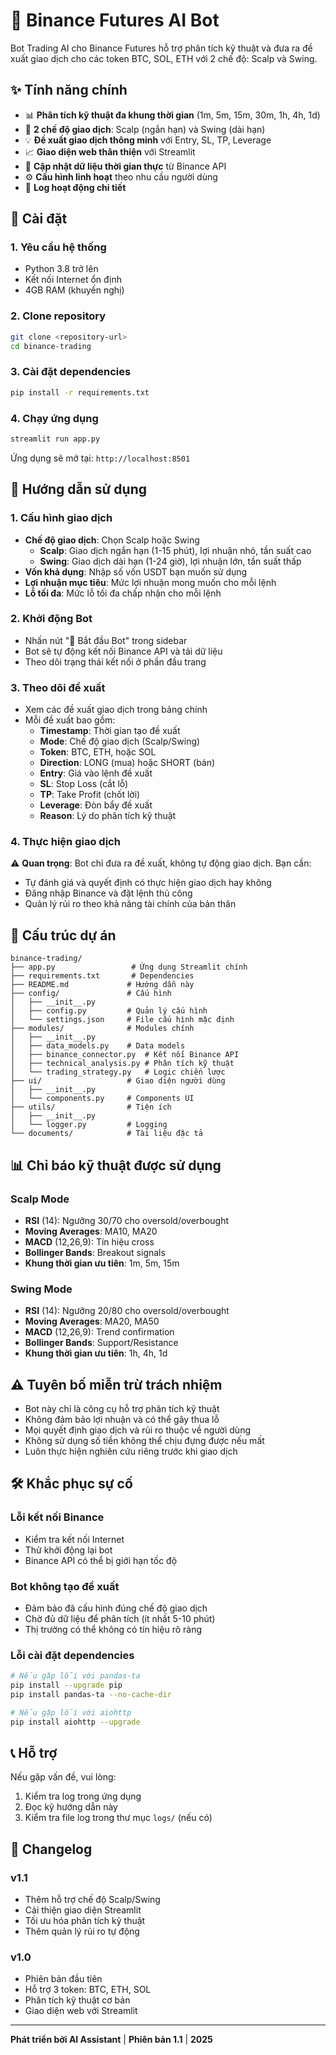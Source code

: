 # 🤖 Binance Futures AI Bot

Bot Trading AI cho Binance Futures hỗ trợ phân tích kỹ thuật và đưa ra đề xuất giao dịch cho các token BTC, SOL, ETH với 2 chế độ: Scalp và Swing.

## ✨ Tính năng chính

- 📊 **Phân tích kỹ thuật đa khung thời gian** (1m, 5m, 15m, 30m, 1h, 4h, 1d)
- 🎯 **2 chế độ giao dịch**: Scalp (ngắn hạn) và Swing (dài hạn)
- 💡 **Đề xuất giao dịch thông minh** với Entry, SL, TP, Leverage
- 📈 **Giao diện web thân thiện** với Streamlit
- 🔄 **Cập nhật dữ liệu thời gian thực** từ Binance API
- ⚙️ **Cấu hình linh hoạt** theo nhu cầu người dùng
- 📝 **Log hoạt động chi tiết**

## 🚀 Cài đặt

### 1. Yêu cầu hệ thống
- Python 3.8 trở lên
- Kết nối Internet ổn định
- 4GB RAM (khuyến nghị)

### 2. Clone repository
```bash
git clone <repository-url>
cd binance-trading
```

### 3. Cài đặt dependencies
```bash
pip install -r requirements.txt
```

### 4. Chạy ứng dụng
```bash
streamlit run app.py
```

Ứng dụng sẽ mở tại: `http://localhost:8501`

## 📖 Hướng dẫn sử dụng

### 1. Cấu hình giao dịch
- **Chế độ giao dịch**: Chọn Scalp hoặc Swing
  - **Scalp**: Giao dịch ngắn hạn (1-15 phút), lợi nhuận nhỏ, tần suất cao
  - **Swing**: Giao dịch dài hạn (1-24 giờ), lợi nhuận lớn, tần suất thấp
- **Vốn khả dụng**: Nhập số vốn USDT bạn muốn sử dụng
- **Lợi nhuận mục tiêu**: Mức lợi nhuận mong muốn cho mỗi lệnh
- **Lỗ tối đa**: Mức lỗ tối đa chấp nhận cho mỗi lệnh

### 2. Khởi động Bot
- Nhấn nút "🚀 Bắt đầu Bot" trong sidebar
- Bot sẽ tự động kết nối Binance API và tải dữ liệu
- Theo dõi trạng thái kết nối ở phần đầu trang

### 3. Theo dõi đề xuất
- Xem các đề xuất giao dịch trong bảng chính
- Mỗi đề xuất bao gồm:
  - **Timestamp**: Thời gian tạo đề xuất
  - **Mode**: Chế độ giao dịch (Scalp/Swing)
  - **Token**: BTC, ETH, hoặc SOL
  - **Direction**: LONG (mua) hoặc SHORT (bán)
  - **Entry**: Giá vào lệnh đề xuất
  - **SL**: Stop Loss (cắt lỗ)
  - **TP**: Take Profit (chốt lời)
  - **Leverage**: Đòn bẩy đề xuất
  - **Reason**: Lý do phân tích kỹ thuật

### 4. Thực hiện giao dịch
⚠️ **Quan trọng**: Bot chỉ đưa ra đề xuất, không tự động giao dịch. Bạn cần:
- Tự đánh giá và quyết định có thực hiện giao dịch hay không
- Đăng nhập Binance và đặt lệnh thủ công
- Quản lý rủi ro theo khả năng tài chính của bản thân

## 🔧 Cấu trúc dự án

```
binance-trading/
├── app.py                 # Ứng dụng Streamlit chính
├── requirements.txt       # Dependencies
├── README.md             # Hướng dẫn này
├── config/               # Cấu hình
│   ├── __init__.py
│   ├── config.py         # Quản lý cấu hình
│   └── settings.json     # File cấu hình mặc định
├── modules/              # Modules chính
│   ├── __init__.py
│   ├── data_models.py    # Data models
│   ├── binance_connector.py  # Kết nối Binance API
│   ├── technical_analysis.py # Phân tích kỹ thuật
│   └── trading_strategy.py   # Logic chiến lược
├── ui/                   # Giao diện người dùng
│   ├── __init__.py
│   └── components.py     # Components UI
├── utils/                # Tiện ích
│   ├── __init__.py
│   └── logger.py         # Logging
└── documents/            # Tài liệu đặc tả
```

## 📊 Chỉ báo kỹ thuật được sử dụng

### Scalp Mode
- **RSI** (14): Ngưỡng 30/70 cho oversold/overbought
- **Moving Averages**: MA10, MA20
- **MACD** (12,26,9): Tín hiệu cross
- **Bollinger Bands**: Breakout signals
- **Khung thời gian ưu tiên**: 1m, 5m, 15m

### Swing Mode
- **RSI** (14): Ngưỡng 20/80 cho oversold/overbought
- **Moving Averages**: MA20, MA50
- **MACD** (12,26,9): Trend confirmation
- **Bollinger Bands**: Support/Resistance
- **Khung thời gian ưu tiên**: 1h, 4h, 1d

## ⚠️ Tuyên bố miễn trừ trách nhiệm

- Bot này chỉ là công cụ hỗ trợ phân tích kỹ thuật
- Không đảm bảo lợi nhuận và có thể gây thua lỗ
- Mọi quyết định giao dịch và rủi ro thuộc về người dùng
- Không sử dụng số tiền không thể chịu đựng được nếu mất
- Luôn thực hiện nghiên cứu riêng trước khi giao dịch

## 🛠️ Khắc phục sự cố

### Lỗi kết nối Binance
- Kiểm tra kết nối Internet
- Thử khởi động lại bot
- Binance API có thể bị giới hạn tốc độ

### Bot không tạo đề xuất
- Đảm bảo đã cấu hình đúng chế độ giao dịch
- Chờ đủ dữ liệu để phân tích (ít nhất 5-10 phút)
- Thị trường có thể không có tín hiệu rõ ràng

### Lỗi cài đặt dependencies
```bash
# Nếu gặp lỗi với pandas-ta
pip install --upgrade pip
pip install pandas-ta --no-cache-dir

# Nếu gặp lỗi với aiohttp
pip install aiohttp --upgrade
```

## 📞 Hỗ trợ

Nếu gặp vấn đề, vui lòng:
1. Kiểm tra log trong ứng dụng
2. Đọc kỹ hướng dẫn này
3. Kiểm tra file log trong thư mục `logs/` (nếu có)

## 📝 Changelog

### v1.1
- Thêm hỗ trợ chế độ Scalp/Swing
- Cải thiện giao diện Streamlit
- Tối ưu hóa phân tích kỹ thuật
- Thêm quản lý rủi ro tự động

### v1.0
- Phiên bản đầu tiên
- Hỗ trợ 3 token: BTC, ETH, SOL
- Phân tích kỹ thuật cơ bản
- Giao diện web với Streamlit

---

**Phát triển bởi AI Assistant** | **Phiên bản 1.1** | **2025** 